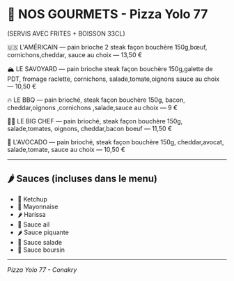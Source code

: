 # 🥘 NOS GOURMETS - Pizza Yolo 77
(SERVIS AVEC FRITES + BOISSON 33CL)

🇺🇸 L'AMÉRICAIN — pain brioche 2 steak façon bouchère 150g,bœuf, cornichons,cheddar, sauce au choix — 13,50 €

🏔️ LE SAVOYARD — pain brioche steak façon bouchère 150g,galette de PDT, fromage raclette, cornichons, salade,tomate,oignons sauce au choix — 10,50 €

🔥 LE BBQ — pain brioché, steak façon bouchère 150g, bacon, cheddar,oignons ,cornichons ,salade,sauce au choix — 9 €

👨‍🍳 LE BIG CHEF — pain brioché, steak façon bouchère 150g, salade,tomates, oignons, cheddar,bacon boeuf — 11,50 €

🥑 L'AVOCADO — pain brioché, steak façon bouchère 150g, cheddar,avocat, salade,tomate, sauce au choix — 10,50 €

---

## 🌶️ **Sauces** (incluses dans le menu)

- 🍅 Ketchup
- 🥄 Mayonnaise
- 🌶️ Harissa
- 🧄 Sauce ail
- 🌶️ Sauce piquante
- 🥗 Sauce salade
- 🧈 Sauce boursin

---

*Pizza Yolo 77 - Conakry*
